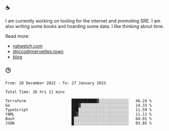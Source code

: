 ### ☕

I am currently working on tooling for the internet and promoting SRE. I am also writing some books and hoarding some data. I like thinking about time. 

Read more:

 - [natwelch.com](https://natwelch.com)
 - [@icco@merveilles.town](https://merveilles.town/@icco)
 - [blog](https://writing.natwelch.com)

### 🕒

<!--START_SECTION:waka-->

```text
From: 28 December 2022 - To: 27 January 2023

Total Time: 26 hrs 11 mins

Terraform                    ███████████▓░░░░░░░░░░░░░   46.24 %
Go                           ███▓░░░░░░░░░░░░░░░░░░░░░   14.33 %
TypeScript                   ███░░░░░░░░░░░░░░░░░░░░░░   11.59 %
YAML                         ██▓░░░░░░░░░░░░░░░░░░░░░░   11.11 %
Bash                         █░░░░░░░░░░░░░░░░░░░░░░░░   04.01 %
JSON                         █░░░░░░░░░░░░░░░░░░░░░░░░   03.85 %
```

<!--END_SECTION:waka-->

